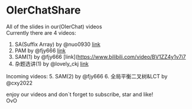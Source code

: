# OIerChatShare
All of the slides in our(OIerChat) videos   
Currently there are 4 videos:
1. SA(Suffix Array) by @nuo0930 [link](https://www.bilibili.com/video/BV1X34y1V7ED)
2. PAM by @fjy666 [link](https://www.bilibili.com/video/BV1gW4y167L9)
3. SAM(1) by @fjy666 [link](https://www.bilibili.com/video/BV1ZZ4y1v7i7
4. 杂题选讲(1) by @lovely_ckj [link](https://www.bilibili.com/video/BV1oW4y1678v)

Incoming videos:
5. SAM(2) by @fjy666
6. 全局平衡二叉树&LCT by @cxy2022

enjoy our videos and don`t forget to subscribe, star and like!  
OvO
